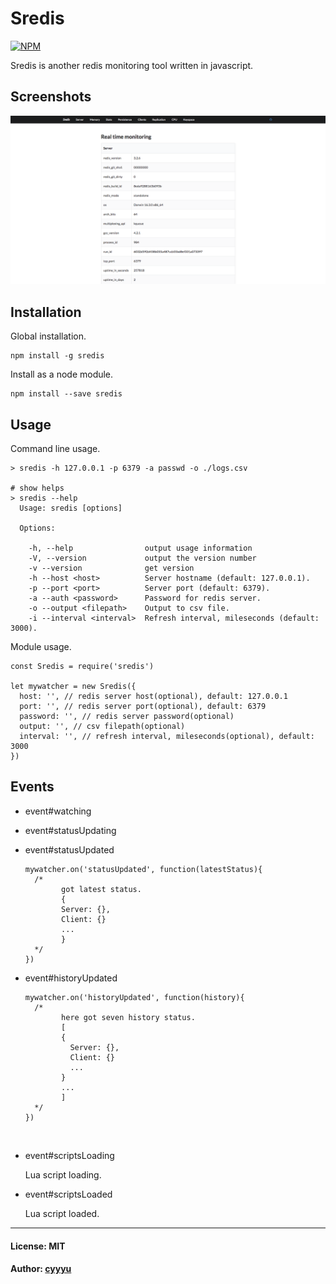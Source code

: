 # Sredis

[![NPM](https://nodei.co/npm/sredis.png?mini=true)](https://nodei.co/npm/sredis/)



Sredis is another redis monitoring tool written in javascript.

## Screenshots

![screenshot](./imgs/sredis.png)

## Installation

Global installation.

```
npm install -g sredis
```

Install as a node module.

```
npm install --save sredis
```

## Usage

Command line usage.

```
> sredis -h 127.0.0.1 -p 6379 -a passwd -o ./logs.csv

# show helps
> sredis --help
  Usage: sredis [options]

  Options:

    -h, --help                output usage information
    -V, --version             output the version number
    -v --version              get version
    -h --host <host>          Server hostname (default: 127.0.0.1).
    -p --port <port>          Server port (default: 6379).
    -a --auth <password>      Password for redis server.
    -o --output <filepath>    Output to csv file.
    -i --interval <interval>  Refresh interval, mileseconds (default: 3000).

```

Module usage.

```
const Sredis = require('sredis')

let mywatcher = new Sredis({
  host: '', // redis server host(optional), default: 127.0.0.1
  port: '', // redis server port(optional), default: 6379
  password: '', // redis server password(optional)
  output: '', // csv filepath(optional)
  interval: '', // refresh interval, mileseconds(optional), default: 3000
})
```

## Events

* event#watching

* event#statusUpdating

* event#statusUpdated

  ```
  mywatcher.on('statusUpdated', function(latestStatus){
    /*
    	  got latest status.
    	  {
          Server: {},
          Client: {}
          ...
    	  }
    */
  })
  ```

* event#historyUpdated

  ```
  mywatcher.on('historyUpdated', function(history){
    /*
    	  here got seven history status.
    	  [
          {
            Server: {},
            Client: {}
            ...
          }
          ...
    	  ]
    */
  })
  ```

  ​

* event#scriptsLoading

  Lua script loading.

* event#scriptsLoaded

  Lua script loaded.

---

#### License: MIT

#### Author: [cyyyu](https://github.com/cyyyu)








